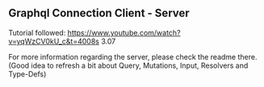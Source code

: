 ## Graphql Connection Client - Server

Tutorial followed: https://www.youtube.com/watch?v=yqWzCV0kU_c&t=4008s
3.07

For more information regarding the server, please check the readme there.
(Good idea to refresh a bit about Query, Mutations, Input, Resolvers and Type-Defs)

